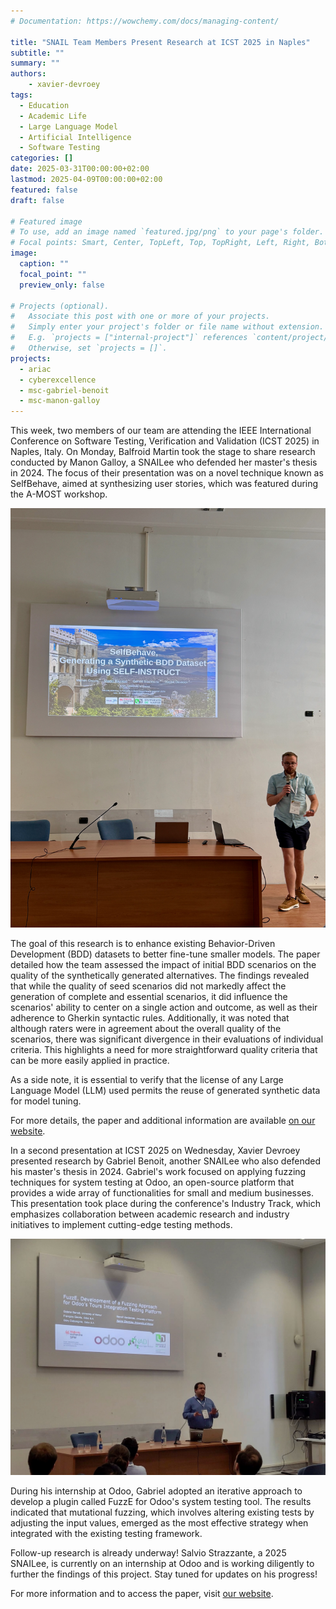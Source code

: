 ```yaml
---
# Documentation: https://wowchemy.com/docs/managing-content/

title: "SNAIL Team Members Present Research at ICST 2025 in Naples"
subtitle: ""
summary: ""
authors:
    - xavier-devroey
tags: 
  - Education
  - Academic Life
  - Large Language Model
  - Artificial Intelligence
  - Software Testing
categories: []
date: 2025-03-31T00:00:00+02:00
lastmod: 2025-04-09T00:00:00+02:00
featured: false
draft: false

# Featured image
# To use, add an image named `featured.jpg/png` to your page's folder.
# Focal points: Smart, Center, TopLeft, Top, TopRight, Left, Right, BottomLeft, Bottom, BottomRight.
image:
  caption: ""
  focal_point: ""
  preview_only: false

# Projects (optional).
#   Associate this post with one or more of your projects.
#   Simply enter your project's folder or file name without extension.
#   E.g. `projects = ["internal-project"]` references `content/project/deep-learning/index.md`.
#   Otherwise, set `projects = []`.
projects: 
  - ariac
  - cyberexcellence
  - msc-gabriel-benoit
  - msc-manon-galloy
---
```


This week, two members of our team are attending the IEEE International Conference on Software Testing, Verification and Validation (ICST 2025) in Naples, Italy. On Monday, Balfroid Martin took the stage to share research conducted by Manon Galloy, a SNAILee who defended her master's thesis in 2024. The focus of their presentation was on a novel technique known as SelfBehave, aimed at synthesizing user stories, which was featured during the A-MOST workshop.

![screen reader text](mba.jpeg "")

The goal of this research is to enhance existing Behavior-Driven Development (BDD) datasets to better fine-tune smaller models. The paper detailed how the team assessed the impact of initial BDD scenarios on the quality of the synthetically generated alternatives. The findings revealed that while the quality of seed scenarios did not markedly affect the generation of complete and essential scenarios, it did influence the scenarios' ability to center on a single action and outcome, as well as their adherence to Gherkin syntactic rules. Additionally, it was noted that although raters were in agreement about the overall quality of the scenarios, there was significant divergence in their evaluations of individual criteria. This highlights a need for more straightforward quality criteria that can be more easily applied in practice.

As a side note, it is essential to verify that the license of any Large Language Model (LLM) used permits the reuse of generated synthetic data for model tuning.

For more details, the paper and additional information are available [on our website](https://snail.info.unamur.be/publication/galloy-2025/).

In a second presentation at ICST 2025 on Wednesday, Xavier Devroey presented research by Gabriel Benoit, another SNAILee who also defended his master's thesis in 2024. Gabriel's work focused on applying fuzzing techniques for system testing at Odoo, an open-source platform that provides a wide array of functionalities for small and medium businesses. This presentation took place during the conference's Industry Track, which emphasizes collaboration between academic research and industry initiatives to implement cutting-edge testing methods.

![screen reader text](xde.jpeg "")

During his internship at Odoo, Gabriel adopted an iterative approach to develop a plugin called FuzzE for Odoo's system testing tool. The results indicated that mutational fuzzing, which involves altering existing tests by adjusting the input values, emerged as the most effective strategy when integrated with the existing testing framework.

Follow-up research is already underway! Salvio Strazzante, a 2025 SNAILee, is currently on an internship at Odoo and is working diligently to further the findings of this project. Stay tuned for updates on his progress!

For more information and to access the paper, visit [our website](https://snail.info.unamur.be/publication/benoit-2025/).
